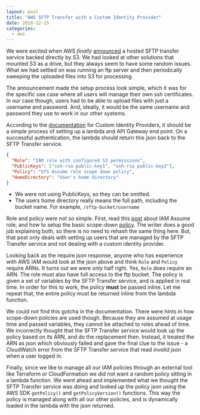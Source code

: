 ```yaml
---
layout: post
title: "AWS SFTP Transfer with a Custom Identity Provider"
date: 2018-12-15
categories:
  - aws
---
```


We were excited when AWS _finally_ [announced](https://aws.amazon.com/blogs/aws/new-aws-transfer-for-sftp-fully-managed-sftp-service-for-amazon-s3/) a hosted SFTP transfer service backed directly by S3. We had looked at other solutions that mounted S3 as a drive, but they always seem to have some random issues. What we had settled on was running an ftp server and then periodically sweeping the uploaded files into S3 for processing.

The announcement made the setup process look simple, which it was for the specific use case where all users will manage their own ssh certificates. In our case though, users had to be able to upload files with just a username and password. And, ideally, it would be the same username and password they use to work in our other systems.

According to the [documentation](https://docs.aws.amazon.com/transfer/latest/userguide/authentication-custom-ip.html) for Custom Identity Providers, it should be a simple process of setting up a lambda and API Gateway end point. On a successful authentication, the lambda should return this json back to the SFTP Transfer service.

```json
{
  "Role": "IAM role with configured S3 permissions",
  "PublicKeys": ["ssh-rsa public-key1", "ssh-rsa public-key2"],
  "Policy": "STS Assume role scope down policy",
  "HomeDirectory": "User's home directory"
}
```

- We were not using PublicKeys, so they can be omitted.
- The users home directory really means the full path, including the bucket name. For example, `/sftp-bucket/username`

Role and policy were not so simple. First, read this [post](https://www.yobyot.com/aws/how-aws-transfer-for-sftp-works-with-iam-route53-cloudwatch/2018/12/03/) about IAM Assume role, and how to setup the basic scope-down [policy][1]. The writer does a good job explaining both, so there is no need to rehash the same thing here. But, that post only deals with setting up users that are managed by the SFTP Transfer service and not dealing with a custom identity provider.

Looking back as the require json response, anyone who has experience with AWS IAM would look at the json above and think `Role` and `Policy` require ARNs. It turns out we were only half right. Yes, `Role` does require an ARN. The role must also have full access to the ftp bucket. The policy is given a set of variables by the SFTP Transfer service, and is applied in real time. In order for this to work, the policy **must** be passed inline. Let me repeat that, the entire policy must be returned inline from the lambda function.

We could not find this gotcha in the documentation. There were hints in how scope-down policies are used though. Because they are assumed at usage time and passed variables, they cannot be attached to roles ahead of time. We incorrectly thought that the SFTP Transfer service would look up the policy based on its ARN, and do the replacement then. Instead, it treated the ARN as json which obviously failed and gave the final clue to the issue - a CloudWatch error from the SFTP Transfer service that read _invalid json_ when a user logged in.

Finally, since we like to manage all our IAM policies through an external tool like Terraform or CloudFormation we did not want a random policy sitting in a lambda function. We went ahead and implemented what we thought the SFTP Transfer service was doing and looked up the policy json using the AWS SDK `getPolicy()` and `getPolicyVersion()` functions. This way the policy is managed along with all our other policies, and is dynamically loaded in the lambda with the json returned.

[1]: https://forums.aws.amazon.com/thread.jspa?messageID=881404#881404 "A stricter scope-down policy example can be found in the comments."
